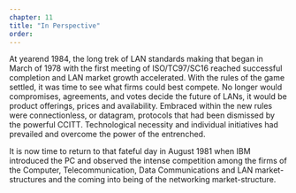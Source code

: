 ```yaml
---
chapter: 11
title: "In Perspective"
order: 
---
```


At yearend 1984, the long trek of LAN standards making that began in March of 1978 with the first meeting of ISO/TC97/SC16 reached successful completion and LAN market growth accelerated. With the rules of the game settled, it was time to see what firms could best compete. No longer would compromises, agreements, and votes decide the future of LANs, it would be product offerings, prices and availability. Embraced within the new rules were connectionless, or datagram, protocols that had been dismissed by the powerful CCITT. Technological necessity and individual initiatives had prevailed and overcome the power of the entrenched.

It is now time to return to that fateful day in August 1981 when IBM introduced the PC and observed the intense competition among the firms of the Computer, Telecommunication, Data Communications and LAN market-structures and the coming into being of the networking market-structure.
